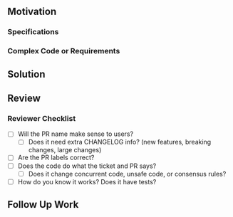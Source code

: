 ## Motivation

<!--
Thank you for your Pull Request.
How does this change improve Zebra?
-->

### Specifications

<!--
If this PR changes consensus rules, quote them, and link to the Zcash spec or ZIP:
https://zips.z.cash/#nu5-zips
If this PR changes network behaviour, quote and link to the Bitcoin network reference:
https://developer.bitcoin.org/reference/p2p_networking.html
-->

### Complex Code or Requirements

<!--
Does this PR change concurrency, unsafe code, or complex consensus rules?
If it does, ask for multiple reviewers on this PR.
-->

## Solution

<!--
Summarize the changes in this PR.
Does it close any issues?
If this is a large change, list commits of key functional changes here.
-->

## Review

<!--
Is this PR blocking any other work?
If you want specific reviewers for this PR, tag them here.
-->

### Reviewer Checklist

  - [ ] Will the PR name make sense to users?
    - [ ] Does it need extra CHANGELOG info? (new features, breaking changes, large changes)
  - [ ] Are the PR labels correct?
  - [ ] Does the code do what the ticket and PR says?
    - [ ] Does it change concurrent code, unsafe code, or consensus rules?
  - [ ] How do you know it works? Does it have tests?

## Follow Up Work

<!--
Is there anything missing from the solution?
-->
